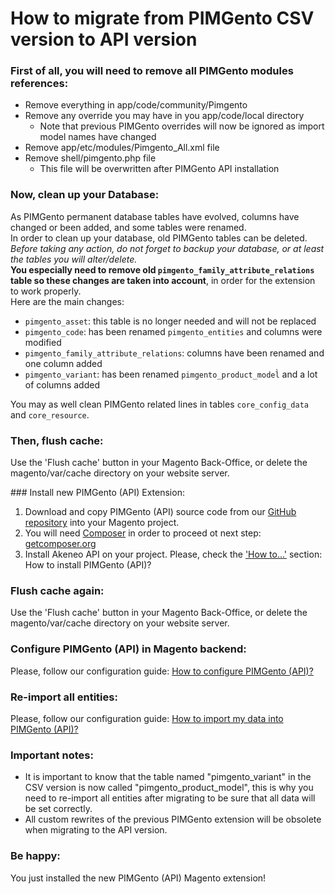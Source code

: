 # How to migrate from PIMGento CSV version to API version

### First of all, you will need to remove all PIMGento modules references:

* Remove everything in app/code/community/Pimgento
* Remove any override you may have in you app/code/local directory
    * Note that previous PIMGento overrides will now be ignored as import model names have changed
* Remove app/etc/modules/Pimgento_All.xml file
* Remove shell/pimgento.php file
    * This file will be overwritten after PIMGento API installation

### Now, clean up your Database:

As PIMGento permanent database tables have evolved, columns have changed or been added, and some tables were renamed.<br/>
In order to clean up your database, old PIMGento tables can be deleted.
*Before taking any action, do not forget to backup your database, or at least the tables you will alter/delete.*<br/>
**You especially need to remove old `pimgento_family_attribute_relations` table so these changes are taken into account**, in order for the extension to work properly.<br/>
Here are the main changes:
* `pimgento_asset`: this table is no longer needed and will not be replaced
* `pimgento_code`: has been renamed `pimgento_entities` and columns were modified
* `pimgento_family_attribute_relations`: columns have been renamed and one column added
* `pimgento_variant`: has been renamed `pimgento_product_model̀` and a lot of columns added

You may as well clean PIMGento related lines in tables `core_config_data` and `core_resource`.

### Then, flush cache:

Use the 'Flush cache' button in your Magento Back-Office, or delete the magento/var/cache directory on your website server.

### Install new PIMGento (API) Extension:

1. Download and copy PIMGento (API) source code from our [GitHub repository](https://github.com/Agence-DnD/PIMGento-API) into your Magento project.
2. You will need [Composer](https://getcomposer.org/) in order to proceed ot next step: [getcomposer.org](https://getcomposer.org/)
3. Install Akeneo API on your project. Please, check the ['How to...'](how_to.md) section: How to install PIMGento (API)?

### Flush cache again:

Use the 'Flush cache' button in your Magento Back-Office, or delete the magento/var/cache directory on your website server.

### Configure PIMGento (API) in Magento backend:

Please, follow our configuration guide: [How to configure PIMGento (API)?](how_to.md)

### Re-import all entities:
    
Please, follow our configuration guide: [How to import my data into PIMGento (API)?](how_to.md)

### Important notes:

* It is important to know that the table named "pimgento_variant" in the CSV version is now called "pimgento_product_model", this is why you need to re-import all entities after migrating to be sure that all data will be set correctly.
* All custom rewrites of the previous PIMGento extension will be obsolete when migrating to the API version.

### Be happy:
You just installed the new PIMGento (API) Magento extension!